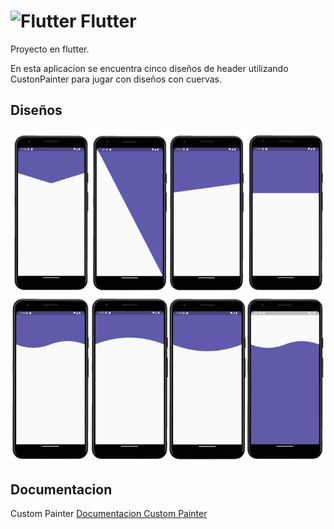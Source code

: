 # <img src="https://github.com/dart-lang/site-shared/blob/master/src/_assets/image/flutter/icon/64.png?raw=1" alt="Flutter" width="26" height="26"/> Flutter

Proyecto en flutter.

En esta aplicacion se encuentra cinco diseños de header utilizando CustonPainter para jugar con diseños con cuervas.

## Diseños


<picture>
  <img src="https://raw.githubusercontent.com/ricardonajargonzalez/disenos_app/master/lib/assets/c1.png">
</picture>
<picture>
   <img src="https://raw.githubusercontent.com/ricardonajargonzalez/disenos_app/master/lib/assets/c2.png">
</picture> 


## Documentacion
Custom Painter [Documentacion Custom Painter](https://api.flutter.dev/flutter/rendering/CustomPainter-class.html)

